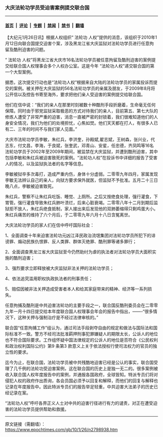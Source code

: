 ### 大庆法轮功学员受迫害案例提交联合国

---

#### [首页](../../../..?n2798938) &nbsp;|&nbsp; [评论](../../../../../epoch-comment?n2798938) &nbsp;|&nbsp; [专题](../../../../../epoch-special?n2798938) &nbsp;|&nbsp; [禁闻](../../../../../epoch-news?n2798938) &nbsp;|&nbsp; [禁书](../../../../../books?n2798938) &nbsp;|&nbsp; [翻墙](https://github.com/gfw-breaker/nogfw/blob/master/README.md?n2798938)


<div class="post_content" id="artbody" itemprop="articleBody">
 <!-- article content begin -->
 <p>
  【大纪元1月26日讯】根据人权组织“
  <ok href="https://www.epochtimes.com/gb/tag/%E6%B3%95%E8%BD%AE%E5%8A%9F.html">
   法轮功
  </ok>
  人权”提供的消息，该组织于2010年1月12日向联合国提交迫害个案，涉及黑龙江省大庆监狱对法轮功学员进行任意拘留及酷刑迫害的问题。
 </p>
 <p>
  “
  <ok href="https://www.epochtimes.com/gb/tag/%E6%B3%95%E8%BD%AE%E5%8A%9F.html">
   法轮功
  </ok>
  人权”将黑龙江省大庆市16名法轮功学员被任意拘留及酷刑迫害的案例提交给联合国人权理事会多个人权办公室。这是今年 “法轮功人权”递交联合国的第一个大型案例。
 </p>
 <p>
  据悉，这次提交行动也是“法轮功人权”根据来自大陆的法轮功学员的家属投诉而提交的案例。被关押在大庆监狱的56名法轮功学员的亲属及朋友，于2009年8月将公开信以及控告书寄至海外，要求把他们亲人受迫害的案例提交给联合国。
 </p>
 <p>
  他们在信中说：“我们的亲人在那里时刻被数十种酷刑手段折磨着，生命毫无任何保障。同时由于邪党监狱采取极恶的方式对待我们的亲人，目前第五、第七大队的修炼人遭受了非常严重的迫害，消息一直被严密的封锁着，我们很难知道他们的人身安全情况，我们为他们的处境担忧，心焦如焚。他们天天都在打人，有很多人已有二、三年的时间不与我们家人见面。”
 </p>
 <p>
  大庆市法轮功学员李敏，朱红兵，李洪奎，孙殿斌,翟志斌，王树森，张兴业，代志东，付文昌，李海，于良斌，张奎武，邓青山、安星，任忠德，齐凤鸣等16名法轮功学员于2002年至2009年期间，被监禁在大庆监狱，并遭到酷刑迫害，其中包括李敏和朱红兵被迫害致死的案例。“法轮功人权”在投诉书中详细的报告了受害人的情况，以及监狱执法者的名字等信息。
 </p>
 <p>
  李敏被狱卒多次毒打，造成严重内伤，身体十分虚弱。二零零九年四月，家属发现李敏无法辨认自己的亲人，向狱方要求保外就医，但监狱不予批准。五月二十三日晚八点，李敏被迫害致死。
 </p>
 <p>
  朱红兵，警察不让朱红兵吃饭、睡觉、上厕所。之后又按绝食处理，强行灌食，下胃管。强行灌食导致朱红兵肺叶溃烂，后来心脏衰竭。二零零八年十二月到期后监狱拒不放人，朱红兵绝食抵制，家人接出来后发现他的双肺萎缩得只剩鸡蛋大小。朱红兵痛苦的维持了六个月后，于二零零九年六月十八日含冤离世。
 </p>
 <p>
  大庆法轮功学员的家人们在信中呼吁国际社会：
 </p>
 <p>
  1、全面调查十年来迫害法轮功元凶江泽民政治流氓集团对法轮功学员所犯下的诽谤罪、煽动民族仇恨罪、反人类罪、群体灭绝罪、酷刑罪等诸多罪行；
 </p>
 <p>
  2、全面调查黑龙江省大庆监狱至今仍然助纣为虐的执法者对法轮功学员大面积实施的酷刑迫害；
 </p>
 <p>
  3、强烈要求立即释放被大庆监狱非法关押的法轮功学员；
 </p>
 <p>
  4、依法追究滥用职权执政执法者的刑事责任；
 </p>
 <p>
  5、赔偿因被非法关押造成受害者本人和给其家庭带来的精神、经济等一系列损失。
 </p>
 <p>
  任意拘捕及酷刑是中共迫害法轮功的主要手段之一，联合国反酷刑委员会在二零零九年一月十四日提交给本年度联合国人权理事会年会的报告中指出，——-“很多情况下，这种关押与强制治疗是不经过法律审核的。”
 </p>
 <p>
  联合国“任意拘捕工作”组认为，通过司法手段剥夺自由的规定和做法与国际法和国际标准不一致。警方不经司法批准羁押刑事犯罪嫌疑人的期限太长，公诉人的地位也不符合国际要求。工作组怀疑中国法律规定的公诉人的地位是否符合《公民权利和政治权利国际公约》第9 条第3 款意义上关于依法授权行使司法权力的官员的独立性的要求。
 </p>
 <p>
  迄今为止，在联合国，法轮功学员被中共残酷地迫害已经是公认的事实，联合国受理了几千例的法轮功受迫害案例，这在联合国的历史上是独一无二的。很多案例被收入联合国人权年度报告中的案例，并通报各国政府，全球皆知。特派专员们将对侵犯人权的政府作出质询，各会员国必须予以回复和解释，而他们的回复与解释也记录在年度报告中。因此特派专员们的报告举足轻重，中共迫害大法弟子的历史已经记录在案。
 </p>
 <p>
  “法轮功人权”呼吁各界正义人士对中共的迫害行径进行有力的谴责，对正在遭受迫害的法轮功学员提供帮助和救援。
  <font color="#ffffff">
   (http://www.dajiyuan.com)
  </font>
 </p>
 <!-- article content end -->
 <div id="below_article_ad">
 </div>
</div>


---

原文链接（需翻墙）：https://www.epochtimes.com/gb/10/1/26/n2798938.htm